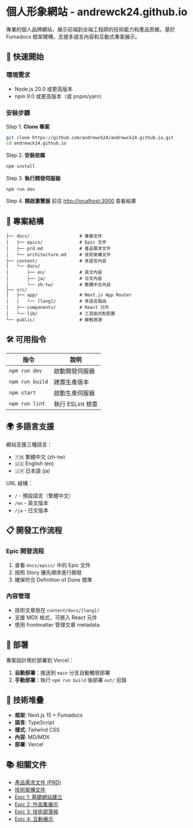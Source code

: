 # 個人形象網站 - andrewck24.github.io

專業的個人品牌網站，展示前端到全端工程師的技術能力和產品思維。基於 Fumadocs 框架建構，支援多語言內容和互動式專案展示。

## 🚀 快速開始

### 環境需求

- Node.js 20.0 或更高版本
- npm 9.0 或更高版本（或 pnpm/yarn）

### 安裝步驟

Step 1. **Clone 專案**

```bash
git clone https://github.com/andrewck24/andrewck24.github.io.git
cd andrewck24.github.io
```

Step 2. **安裝依賴**

```bash
npm install
```

Step 3. **執行開發伺服器**

```bash
npm run dev
```

Step 4. **開啟瀏覽器**
前往 [http://localhost:3000](http://localhost:3000) 查看結果

## 📁 專案結構

```plaintext
├── docs/                   # 專案文件
│   ├── epics/              # Epic 文件
│   ├── prd.md              # 產品需求文件
│   └── architecture.md     # 技術架構文件
├── content/                # 多語言內容
│   └── docs/
│       ├── en/             # 英文內容
│       ├── ja/             # 日文內容
│       └── zh-tw/          # 繁體中文內容
├── src/
│   ├── app/                # Next.js App Router
│   │   └── [lang]/         # 多語言路由
│   ├── components/         # React 元件
│   └── lib/                # 工具函式和配置
└── public/                 # 靜態資源
```

## 🛠 可用指令

| 指令            | 說明             |
| --------------- | ---------------- |
| `npm run dev`   | 啟動開發伺服器   |
| `npm run build` | 建置生產版本     |
| `npm start`     | 啟動生產伺服器   |
| `npm run lint`  | 執行 ESLint 檢查 |

## 🌍 多語言支援

網站支援三種語言：

- 🇹🇼 繁體中文 (zh-tw)
- 🇺🇸 English (en)
- 🇯🇵 日本語 (ja)

URL 結構：

- `/` - 預設語言（繁體中文）
- `/en` - 英文版本
- `/ja` - 日文版本

## 📋 開發工作流程

### Epic 開發流程

1. 查看 `docs/epics/` 中的 Epic 文件
2. 按照 Story 優先順序進行開發
3. 確保符合 Definition of Done 標準

### 內容管理

- 技術文章放在 `content/docs/[lang]/`
- 支援 MDX 格式，可嵌入 React 元件
- 使用 frontmatter 管理文章 metadata

## 🚀 部署

專案設計用於部署到 Vercel：

1. **自動部署**：推送到 `main` 分支自動觸發部署
2. **手動部署**：執行 `npm run build` 後部署 `out/` 目錄

## 🔧 技術堆疊

- **框架**: Next.js 15 + Fumadocs
- **語言**: TypeScript
- **樣式**: Tailwind CSS
- **內容**: MD/MDX
- **部署**: Vercel

## 📚 相關文件

- [產品需求文件 (PRD)](docs/prd.md)
- [技術架構文件](docs/architecture/index.md)
- [Epic 1: 基礎網站建立](docs/epics/epic-1-foundation.md)
- [Epic 2: 作品集展示](docs/epics/epic-2-portfolio.md)
- [Epic 3: 技術部落格](docs/epics/epic-3-blog.md)
- [Epic 4: 互動展示](docs/epics/epic-4-interactive.md)
